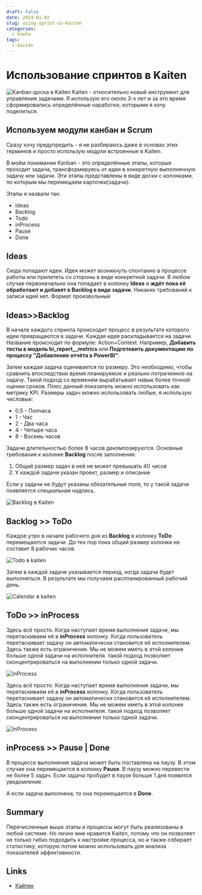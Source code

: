 ```yaml
---
draft: false
date: 2024-01-02
slug: using-sprint-in-kaiten
categories:
  - howto
tags:
  - kaiten
---
```

# Использование спринтов в Kaiten

![Kanban-доска в Kaiten](_attachments/24cf574ee3a50b868fc4253a97a29c30.png)
Kaiten - относительно новый инструмент для управления задачами. Я использую его около 3-х лет и за это время сформировались определённые наработки, которыми я хочу поделиться.

<!-- more -->

## Используем модули канбан и Scrum

Сразу хочу предупредить - я не разбираюсь даже в основах этих терминов и просто использую модули встроенные в Kaiten.

В моём понимании Kanban - это определённые этапы, которые проходит задача, трансформируясь от идеи в конкретную выполненную задачу или задачи. Эти этапы представлены в виде доски с колонками, по которым мы перемещаем карточки(задачи).

Этапы я назвали так:

- Ideas
- Backlog
- Todo
- inProcess
- Pause
- Done

## Ideas

Сюда попадают идеи. Идея может возникнуть спонтанно в процессе работы или прилететь со стороны в виде конкретной задачи. В любом случае первоначально она попадает в колонку **Ideas** и **ждёт пока её обработают и добавят в Backlog в виде задачи**. Никаких требований к записи идей нет. Формат произвольный

## Ideas>>Backlog

В начале каждого спринта происходит процесс в результате которого идеи превращаются в задачи. Каждая идея раскладывается на задачи. Название происходит по формуле: Action+Context. Например, **Добавить тесты в модель bi_report\_\_metrics** или **Подготовить документацию по процессу "Добавление отчёта в PowerBI"**.

Затем каждая задача оценивается по размеру. Это необходимо, чтобы сравнить впоследствии время планируемое и реально потраченное на задачу. Такой подход со временем вырабатывает навык более точной оценки сроков. Плюс данный показатель можно использовать как метрику KPI. Размеры задач можно использовать любые, я использую числовые:

- 0.5 - Полчаса
- 1 - Час
- 2 - Два часа
- 4 - Четыре часа
- 8 - Восемь часов

Задачи длительностью более 8 часов декомпозируются. Основные требования к колонке **Backlog** после заполнения:

1. Общий размер задач в ней не может превышать 40 часов
1. У каждой задачи указан проект, размер и описание

Если у задачи не будут указаны обязательные поля, то у такой задачи появляется специальная надпись.

![Backlog в Kaiten](_attachments/883cab5eb4dd14f3872fe50e331ccdb5.png)

## Backlog >> ToDo

Каждое утро в начале рабочего дня из **Backlog** в колонку **ToDo** перемещаются задачи. До тех пор пока общий размер колонки не составит 8 рабочих часов.

![Todo в kaiten](_attachments/d486b34d493ab6f0577679839a4e2c34.png)

Затем в каждой задаче указывается период, когда задача будет выполняться. В результате мы получаем распланированный рабочий день.

![Calendar в kaiten](_attachments/bced937a6f14ec9066f3824c765482c4.png)

## ToDo >> inProcess

Здесь всё просто. Когда наступает время выполнения задачи, мы перетаскиваем её в **inProcess** колонку. Когда пользователь перетаскивает задачу он автоматически становится её исполнителем. Здесь также есть ограничение. Мы не можем иметь в этой колонке больше одной задачи на исполнителя. такой подход позволяет сконцентрироваться на выполнении только одной задачи.

![inProcess](_attachments/44c86f0a5b37ad6abf6bdb28f561885f.png)

Здесь всё просто. Когда наступает время выполнения задачи, мы перетаскиваем её в **inProcess** колонку. Когда пользователь перетаскивает задачу он автоматически становится её исполнителем. Здесь также есть ограничение. Мы не можем иметь в этой колонке больше одной задачи на исполнителя. такой подход позволяет сконцентрироваться на выполнении только одной задачи.

![InProcess](_attachments/44c86f0a5b37ad6abf6bdb28f561885f.png)

## inProcess >> Pause | Done

В процессе выполнения задача может быть поставлена на паузу. В этом случае она перемещается в колонку **Pause**. В паузу можно перевести не более 5 задач. Если задача пробудет в паузе больше 1 дня появится уведомление.

А если задача выполнена, то она перемещается в **Done**.

## Summary

Перечисленные выше этапы и процессы могут быть реализованы в любой системе. Но лично мне нравится Kaiten, потому что он позволяет не только гибко подходить к настройке процесса, но и также собирает статистику, которую потом можно использовать для анализа показателей эффективности.

## Links

- [Кайтен](https://kaiten.ru/)
